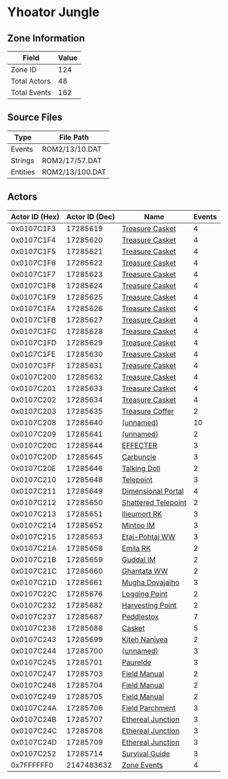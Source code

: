 # Yhoator Jungle

## Zone Information

| Field        |   Value |
|--------------|---------|
| Zone ID      |     124 |
| Total Actors |      48 |
| Total Events |     162 |

## Source Files

| Type     | File Path       |
|----------|-----------------|
| Events   | ROM2/13/10.DAT  |
| Strings  | ROM2/17/57.DAT  |
| Entities | ROM2/13/100.DAT |

## Actors

| Actor ID (Hex)   |   Actor ID (Dec) | Name                                                           |   Events |
|------------------|------------------|----------------------------------------------------------------|----------|
| 0x0107C1F3       |         17285619 | [Treasure Casket](./17285619%20-%20Treasure%20Casket/)         |        4 |
| 0x0107C1F4       |         17285620 | [Treasure Casket](./17285620%20-%20Treasure%20Casket/)         |        4 |
| 0x0107C1F5       |         17285621 | [Treasure Casket](./17285621%20-%20Treasure%20Casket/)         |        4 |
| 0x0107C1F6       |         17285622 | [Treasure Casket](./17285622%20-%20Treasure%20Casket/)         |        4 |
| 0x0107C1F7       |         17285623 | [Treasure Casket](./17285623%20-%20Treasure%20Casket/)         |        4 |
| 0x0107C1F8       |         17285624 | [Treasure Casket](./17285624%20-%20Treasure%20Casket/)         |        4 |
| 0x0107C1F9       |         17285625 | [Treasure Casket](./17285625%20-%20Treasure%20Casket/)         |        4 |
| 0x0107C1FA       |         17285626 | [Treasure Casket](./17285626%20-%20Treasure%20Casket/)         |        4 |
| 0x0107C1FB       |         17285627 | [Treasure Casket](./17285627%20-%20Treasure%20Casket/)         |        4 |
| 0x0107C1FC       |         17285628 | [Treasure Casket](./17285628%20-%20Treasure%20Casket/)         |        4 |
| 0x0107C1FD       |         17285629 | [Treasure Casket](./17285629%20-%20Treasure%20Casket/)         |        4 |
| 0x0107C1FE       |         17285630 | [Treasure Casket](./17285630%20-%20Treasure%20Casket/)         |        4 |
| 0x0107C1FF       |         17285631 | [Treasure Casket](./17285631%20-%20Treasure%20Casket/)         |        4 |
| 0x0107C200       |         17285632 | [Treasure Casket](./17285632%20-%20Treasure%20Casket/)         |        4 |
| 0x0107C201       |         17285633 | [Treasure Casket](./17285633%20-%20Treasure%20Casket/)         |        4 |
| 0x0107C202       |         17285634 | [Treasure Casket](./17285634%20-%20Treasure%20Casket/)         |        4 |
| 0x0107C203       |         17285635 | [Treasure Coffer](./17285635%20-%20Treasure%20Coffer/)         |        2 |
| 0x0107C208       |         17285640 | [(unnamed)](./17285640/)                                       |       10 |
| 0x0107C209       |         17285641 | [(unnamed)](./17285641/)                                       |        2 |
| 0x0107C20C       |         17285644 | [EFFECTER](./17285644%20-%20EFFECTER/)                         |        3 |
| 0x0107C20D       |         17285645 | [Carbuncle](./17285645%20-%20Carbuncle/)                       |        3 |
| 0x0107C20E       |         17285646 | [Talking Doll](./17285646%20-%20Talking%20Doll/)               |        2 |
| 0x0107C210       |         17285648 | [Telepoint](./17285648%20-%20Telepoint/)                       |        3 |
| 0x0107C211       |         17285649 | [Dimensional Portal](./17285649%20-%20Dimensional%20Portal/)   |        4 |
| 0x0107C212       |         17285650 | [Shattered Telepoint](./17285650%20-%20Shattered%20Telepoint/) |        2 |
| 0x0107C213       |         17285651 | [Ilieumort RK](./17285651%20-%20Ilieumort%20RK/)               |        3 |
| 0x0107C214       |         17285652 | [Mintoo IM](./17285652%20-%20Mintoo%20IM/)                     |        3 |
| 0x0107C215       |         17285653 | [Etaj-Pohtaj WW](./17285653%20-%20Etaj-Pohtaj%20WW/)           |        3 |
| 0x0107C21A       |         17285658 | [Emila RK](./17285658%20-%20Emila%20RK/)                       |        2 |
| 0x0107C21B       |         17285659 | [Guddal IM](./17285659%20-%20Guddal%20IM/)                     |        2 |
| 0x0107C21C       |         17285660 | [Ghantata WW](./17285660%20-%20Ghantata%20WW/)                 |        2 |
| 0x0107C21D       |         17285661 | [Mugha Dovajaiho](./17285661%20-%20Mugha%20Dovajaiho/)         |        3 |
| 0x0107C22C       |         17285676 | [Logging Point](./17285676%20-%20Logging%20Point/)             |        2 |
| 0x0107C232       |         17285682 | [Harvesting Point](./17285682%20-%20Harvesting%20Point/)       |        2 |
| 0x0107C237       |         17285687 | [Peddlestox](./17285687%20-%20Peddlestox/)                     |        7 |
| 0x0107C238       |         17285688 | [Casket](./17285688%20-%20Casket/)                             |        5 |
| 0x0107C243       |         17285699 | [Kiteh Nanjyea](./17285699%20-%20Kiteh%20Nanjyea/)             |        2 |
| 0x0107C244       |         17285700 | [(unnamed)](./17285700/)                                       |        3 |
| 0x0107C245       |         17285701 | [Paurelde](./17285701%20-%20Paurelde/)                         |        3 |
| 0x0107C247       |         17285703 | [Field Manual](./17285703%20-%20Field%20Manual/)               |        2 |
| 0x0107C248       |         17285704 | [Field Manual](./17285704%20-%20Field%20Manual/)               |        2 |
| 0x0107C249       |         17285705 | [Field Manual](./17285705%20-%20Field%20Manual/)               |        2 |
| 0x0107C24A       |         17285706 | [Field Parchment](./17285706%20-%20Field%20Parchment/)         |        3 |
| 0x0107C24B       |         17285707 | [Ethereal Junction](./17285707%20-%20Ethereal%20Junction/)     |        3 |
| 0x0107C24C       |         17285708 | [Ethereal Junction](./17285708%20-%20Ethereal%20Junction/)     |        3 |
| 0x0107C24D       |         17285709 | [Ethereal Junction](./17285709%20-%20Ethereal%20Junction/)     |        3 |
| 0x0107C252       |         17285714 | [Survival Guide](./17285714%20-%20Survival%20Guide/)           |        3 |
| 0x7FFFFFF0       |       2147483632 | [Zone Events](./Zone%20Events/)                                |        4 |